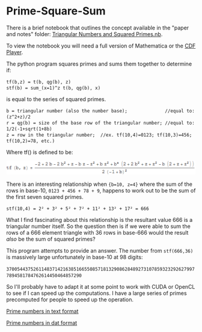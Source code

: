 # Prime-Square-Sum
There is a brief notebook that outlines the concept available in the "paper and notes" folder: [Triangular Numbers and Squared Primes.nb](https://raw.githubusercontent.com/djdarcy/Prime-Square-Sum/master/paper%20and%20notes/2010%20-%20Recurrence%20relation%20between%20triangular%20numbers%20and%20squared%20primes%20-%20D.%20Darcy.nb). 

To view the notebook you will need a full version of Mathematica or the [CDF Player](http://www.wolfram.com/cdf-player/).

The python program squares primes and sums them together to determine if:

```
tf(b,z) = t(b, qg(b), z)
stf(b) = sum_(x=1)^z t(b, qg(b), x)
```

is equal to the series of squared primes.

```
b = triangular number (also the number base);              //equal to: (z^2+z)/2 
r = qg(b) = size of the base row of the triangular number; //equal to: 1/2(-1+sqrt(1+8b)
z = row in the triangular number;  //ex. tf(10,4)=0123; tf(10,3)=456; tf(10,2)=78, etc.)
```

Where tf() is defined to be:

![tf(b,z,x) = (-2 + 2b - 2b^2 + z - bz - z^2 + bz^2 + b^z(2 + 2b^2 + z + z^2 - b(2 + z + z^2))) / (2(-1 + b)^2)](/paper%20and%20notes/function-tf-defined.png?raw=true "tf defined")

There is an interesting relationship when `{b=10, z=4}` where the sum of the rows in base-10, `0123 + 456 + 78 + 9`, happens to work out to be the sum of the first seven squared primes.

```
stf(10,4) = 2² + 3² + 5² + 7² + 11² + 13² + 17² = 666
```

What I find fascinating about this relationship is the resultant value 666 is a triangular number itself. So the question then is if we were able to sum the rows of a 666 element triangle with 36 rows in base-666 would the result _also_ be the sum of squared primes?

This program attempts to provide an answer. The number from `stf(666,36)` is massively large unfortunately in base-10 at 98 digits:

`37005443752611483714216385166550857181329086284892731078593232926279977894581784762614450464857290`

So I'll probably have to adapt it at some point to work with CUDA or OpenCL to see if I can speed up the computations. I have a large series of primes precomputed for people to speed up the operation.

[Prime numbers in text format](http://www.4shared.com/archive/OZQrNbMice/txt-primes.html)

[Prime numbers in dat format](http://www.4shared.com/archive/mG7fTed6ce/dat-primes.html)


